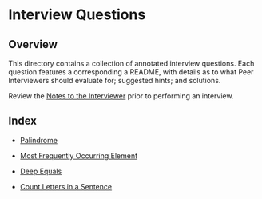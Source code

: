 # Interview Questions

## Overview

This directory contains a collection of annotated interview questions. Each question features a corresponding a README, with details as to what Peer Interviewers should evaluate for; suggested hints; and solutions.

Review the [Notes to the Interviewer](2-Supplements/README.md) prior to performing an interview.

## Index

* [Palindrome](1-Interview-Questions/palindrome)

* [Most Frequently Occurring Element](1-Interview-Questions/most_frequent_element)

* [Deep Equals](1-Interview-Questions/deep_equals)

* [Count Letters in a Sentence](1-Interview-Questions/counting_letters)
